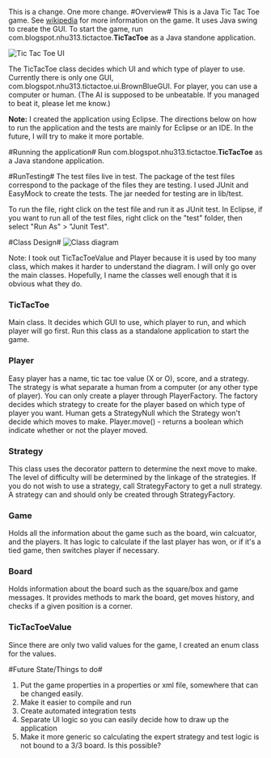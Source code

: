 This is a change. One more change.
#Overview#
This is a Java Tic Tac Toe game. See [wikipedia](http://en.wikipedia.org/wiki/Tic-tac-toe) for more information on the game. It uses Java swing to create the GUI. To start the game, run com.blogspot.nhu313.tictactoe.<b>TicTacToe</b> as a Java standone application. 

![Tic Tac Toe UI](./tictactoegui.jpg)

The TicTacToe class decides which UI and which type of player to use. Currently there is only one GUI, com.blogspot.nhu313.tictactoe.ui.BrownBlueGUI. For player, you can use a computer or human. (The AI is supposed to be unbeatable. If you managed to beat it, please let me know.)

<b>Note:</b> I created the application using Eclipse. The directions below on how to run the application and the tests are mainly for Eclipse or an IDE. In the future, I will try to make it more portable. 

#Running the application#
Run com.blogspot.nhu313.tictactoe.<b>TicTacToe</b> as a Java standone application.
 
#RunTesting#
The test files live in test. The package of the test files correspond to the package of the files they are testing. I used JUnit and EasyMock to create the tests. The jar needed for testing are in lib/test. 

To run the file, right click on the test file and run it as JUnit test. In Eclipse, if you want to run all of the test files, right click on the "test" folder, then select "Run As" > "Junit Test". 

#Class Design#
![Class diagram](./tictactoe_class_diagram.jpg)

Note: I took out TicTacToeValue and Player because it is used by too many class, which makes it harder to understand the diagram. I will only go over the main classes. Hopefully, I name the classes well enough that it is obvious what they do. 

<h3>TicTacToe</h3>
Main class. It decides which GUI to use, which player to run, and which player will go first. Run this class as a standalone application to start the game.

<h3>Player</h3>
Easy player has a name, tic tac toe value (X or O), score, and a strategy. The strategy is what separate a human from a computer (or any other type of player). You can only create a player through PlayerFactory. The factory decides which strategy to create for the player based on which type of player you want. 
Human gets a StrategyNull which the Strategy won't decide which moves to make. 
Player.move() - returns a boolean which indicate whether or not the player moved.

<h3>Strategy</h3>
This class uses the decorator pattern to determine the next move to make. The level of difficulty will be determined by the linkage of the strategies. If you do not wish to use a strategy, call StrategyFactory to get a null strategy. A strategy can and should only be created through StrategyFactory.
<h3>Game</h3>
Holds all the information about the game such as the board, win calcuator, and the players. It has logic to calculate if the last player has won, or if it's a tied game, then switches player if necessary. 

<h3>Board</h3>
Holds information about the board such as the square/box and game messages. It provides methods to mark the board, get moves history, and checks if a given position is a corner. 

<h3>TicTacToeValue</h3>
Since there are only two valid values for the game, I created an enum class for the values. 

#Future State/Things to do#
1. Put the game properties in a properties or xml file, somewhere that can be changed easily. 
2. Make it easier to compile and run
3. Create automated integration tests
4. Separate UI logic so you can easily decide how to draw up the application
5. Make it more generic so calculating the expert strategy and test logic is not bound to a 3/3 board. Is this possible?

